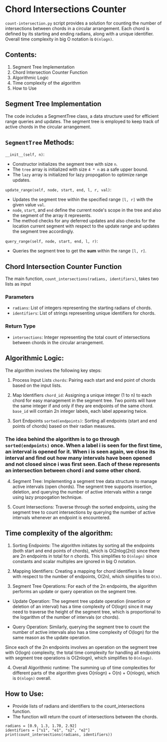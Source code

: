# Chord Intersections Counter

`count-intersection.py` script provides a solution for counting the number of intersections between chords in a circular arrangement. Each chord is defined by its starting and ending radians, along with a unique identifier. Overall time complexity in big O notation is `O(nlogn)`.

## Contents:
1. Segment Tree Implementation
2. Chord Intersection Counter Function
3. Algorithmic Logic
4. Time complexity of the algorithm
5. How to Use

## Segment Tree Implementation

The code includes a SegmentTree class, a data structure used for efficient range queries and updates. The segment tree is employed to keep track of active chords in the circular arrangement.

## `SegmentTree` Methods:

`__init__(self, n)`:
* Constructor initializes the segment tree with size `n`.
* The `tree` array is initialized with size `4 * n` as a safe upper bound. 
* The `lazy` array is initialized for lazy propogation to optimize range updates.

`update_range(self, node, start, end, l, r, val)`:

* Updates the segment tree within the specified range `[l, r]` with the given value `val`.
* `node`, `start`, and `end` define the current node's scope in the tree and also the segment of the array it represents.
* The method checks for any deferred updates and also checks for the location current segment with respect to the update range and updates the segment tree accordingly. 

`query_range(self, node, start, end, l, r)`:

* Queries the segment tree to get the **sum** within the range `[l, r]`.


## Chord Intersection Counter Function

The main function, `count_intersections(radians, identifiers)`, takes two lists as input

### Parameters
* `radians`: List of integers representing the starting radians of chords.
* `identifiers`: List of strings representing unique identifiers for chords.

### Return Type
* `intersections`: Integer representing the total count of intersections between chords in the circular arrangement.


## Algorithmic Logic:
The algorithm involves the following key steps:

1. Process Input Lists `chords`: Pairing each start and end point of chords based on the input lists.

2. Map Identifiers `chord_id`: Assigning a unique integer (1 to n) to each chord for easy management in the segment tree. 
Two points will have the same integer if and only if they are endpoints of the same chord.
`base_id` will contain 2n integer labels, each label appearing twice.

3. Sort Endpoints `sorted(endpoints)`: Sorting all endpoints (start and end points of chords) based on their radian measures.

### The idea behind the algorithm is to go through `sorted(endpoints)` once. When a label i is seen for the first time, an interval is opened for it. When i is seen again, we close its interval and find out how many intervals have been opened and **not closed** since i was first seen. Each of these represents an intersection between chord i and some other chord. 

4. Segment Tree: Implementing a segment tree data structure to manage active intervals (open chords). The segment tree supports insertion, deletion, and querying the number of active intervals within a range using lazy propogation technique.

5. Count Intersections: Traverse through the sorted endpoints, using the segment tree to count intersections by querying the number of active intervals whenever an endpoint is encountered.


## Time complexity of the algorithm:

1. Sorting Endpoints:
The algorithm initiates by sorting all the endpoints (both start and end points of chords), which is O(2nlog(2n)) since there are 2n endpoints in total for n chords. This simplifies to `O(nlogn)` since constants and scalar multiples are ignored in big O notation.

2. Mapping Identifiers:
Creating a mapping for chord identifiers is linear with respect to the number of endpoints, O(2n), which simplifies to `O(n)`.

3. Segment Tree Operations:
For each of the 2n endpoints, the algorithm performs an update or query operation on the segment tree.

* Update Operation: The segment tree update operation (insertion or deletion of an interval) has a time complexity of O(logn) since it may need to traverse the height of the segment tree, which is proportional to the logarithm of the number of intervals (or chords).

* Query Operation: Similarly, querying the segment tree to count the number of active intervals also has a time complexity of O(logn) for the same reason as the update operation.

Since each of the 2n endpoints involves an operation on the segment tree with O(logn) complexity, the total time complexity for handling all endpoints with segment tree operations is O(2nlogn), which simplifies to `O(nlogn)`.

4. Overall Algorithmic runtime:
The summing up of time complexities for different parts of the algorithm gives O(nlogn) + O(n) + O(nlogn), which is `O(nlogn)` overall.

## How to Use:

* Provide lists of radians and identifiers to the count_intersections function.
* The function will return the count of intersections between the chords.

```
radians = [0.9, 1.3, 1.70, 2.92]
identifiers = ["s1", "e1", "s2", "e2"]
print(count_intersections(radians, identifiers))
```